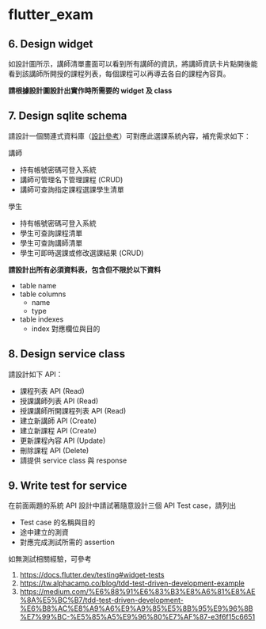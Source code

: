 # flutter_exam

## 6. Design widget

如設計圖所示，講師清單畫面可以看到所有講師的資訊，將講師資訊卡片點開後能看到該講師所開授的課程列表，每個課程可以再導去各自的課程內容頁。

**請根據設計圖設計出實作時所需要的 widget 及 class**

## 7. Design sqlite schema
請設計一個關連式資料庫（[設計參考](https://support.microsoft.com/zh-hk/office/%E8%B3%87%E6%96%99%E5%BA%AB%E8%A8%AD%E8%A8%88%E7%9A%84%E5%9F%BA%E6%9C%AC%E6%A6%82%E5%BF%B5-eb2159cf-1e30-401a-8084-bd4f9c9ca1f5)）可對應此選課系統內容，補充需求如下：

講師
- 持有帳號密碼可登入系統
- 講師可管理名下管理課程 (CRUD)
- 講師可查詢指定課程選課學生清單

學生
- 持有帳號密碼可登入系統
- 學生可查詢課程清單
- 學生可查詢講師清單
- 學生可即時選課或修改選課結果 (CRUD)

**請設計出所有必須資料表，包含但不限於以下資料**
- table name
- table columns
	- name
	- type
- table indexes
	- index 對應欄位與目的

## 8. Design service class
請設計如下 API：
- 課程列表 API (Read)
- 授課講師列表 API (Read)
- 授課講師所開課程列表 API (Read)
- 建立新講師 API (Create)
- 建立新課程 API (Create)
- 更新課程內容 API (Update)
- 刪除課程 API (Delete)
- 請提供 service class 與 response


## 9. Write test for service
在前面兩題的系統 API 設計中請試著隨意設計三個 API Test case，請列出
- Test case 的名稱與目的
- 途中建立的測資
- 對應完成測試所需的 assertion

如無測試相關經驗，可參考
1. https://docs.flutter.dev/testing#widget-tests
2. https://tw.alphacamp.co/blog/tdd-test-driven-development-example
3. https://medium.com/%E6%88%91%E6%83%B3%E8%A6%81%E8%AE%8A%E5%BC%B7/tdd-test-driven-development-%E6%B8%AC%E8%A9%A6%E9%A9%85%E5%8B%95%E9%96%8B%E7%99%BC-%E5%85%A5%E9%96%80%E7%AF%87-e3f6f15c6651 
